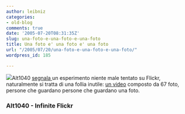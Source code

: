 ```yaml
---
author: leibniz
categories:
- old-blog
comments: true
date: '2005-07-20T08:31:35Z'
slug: una-foto-e-una-foto-e-una-foto
title: Una foto e' una foto e' una foto
url: "/2005/07/20/una-foto-e-una-foto-e-una-foto/"
wordpress_id: 185

---
```

![](https://www.alt1040.com/uploads/27199114_71eb51ae15.jpg)Alt1040 [segnala ](https://www.alt1040.com/archivo/2005/07/19/flickr-infinito/)un esperimento niente male tentato su Flickr, naturalmente si tratta di una follia inutile: [un video](https://www.geocities.com/monkiineko/index.html) composto da 67 foto, persone che guardano persone che guardano una foto.   



### Alt1040 - Infinite Flickr

  

  
  
  

